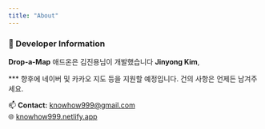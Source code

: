 ```yaml
---
title: "About"
---
```


### 👋 Developer Information
**Drop-a-Map** 애드온은 김진용님이 개발했습니다 **Jinyong Kim**,  

*** 향후에 네이버 및 카카오 지도 등을 지원할 예정입니다. 건의 사항은 언제든 남겨주세요.

📫 **Contact:** [knowhow999@gmail.com](mailto:knowhow999@gmail.com)  
🌐 [knowhow999.netlify.app](https://knowhow999.netlify.app/)
